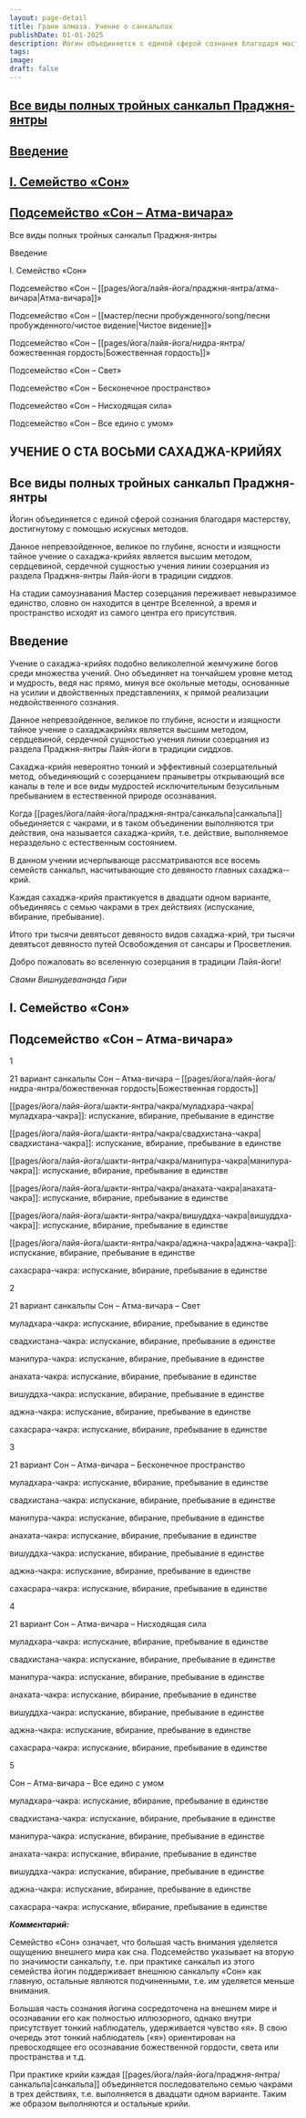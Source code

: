 ```yaml
---
layout: page-detail
title: Грани алмаза. Учение о санкальпах
publishDate: 01-01-2025
description: Йогин объединяется с единой сферой сознания благодаря мастерству, достигнутому с помощью искусных методов. Данное непревзойденное, великое по глубине, ясности и изящности тайное учение о сахаджа­крийях является высшим методом, сердцевиной, сердечной сущностью учения линии созерцания из раздела Праджня­янтры практической адвайты в традиции сиддхов.  На стадии самоузнавания Мастер созерцания переживает невыразимое единство, словно он находится в центре Вселенной, а время и пространство исходят из самого центра его присутствия.
tags: 
image: 
draft: false
---
```


## [Все виды полных тройных санкальп Праджня-янтры](#1)

## [Введение](#2)

## [I. Семейство «Сон»](#3)

## [Подсемейство «Сон – Атма-вичара»](#4)

  
 Все виды полных тройных санкальп Праджня-янтры  
  
 Введение   
  
 I. Семейство «Сон»  
  
 Подсемейство «Сон – [[pages/йога/лайя-йога/праджня-янтра/атма-вичара|Атма-вичара]]»  
  
 Подсемейство «Сон – [[мастер/песни пробужденного/song/песни пробужденного/чистое видение|Чистое видение]]»  
  
 Подсемейство «Сон – [[pages/йога/лайя-йога/нидра-янтра/божественная гордость|Божественная гордость]]»  
  
 Подсемейство «Сон – Свет»  
  
 Подсемейство «Сон – Бесконечное пространство»  
  
 Подсемейство «Сон – Нисходящая сила»  
  
 Подсемейство «Сон – Все едино с умом»   
  
## УЧЕНИЕ О СТА ВОСЬМИ САХАДЖА-КРИЙЯХ

## 

## Все виды полных тройных санкальп Праджня-янтры

Йогин объединяется с единой сферой сознания благодаря мастерству, достигнутому с помощью искусных методов. 

Данное непревзойденное, великое по глубине, ясности и изящности тайное учение о сахаджа­-крийях является высшим методом, сердцевиной, сердечной сущностью учения линии созерцания из раздела Праджня-янтры Лайя-йоги в традиции сиддхов. 

На стадии самоузнавания Мастер созерцания переживает невыразимое единство, словно он находится в центре Вселенной, а время и пространство исходят из самого центра его присутствия. 

## 

## Введение

Учение о сахаджа­-крийях подобно великолепной жемчужине богов среди множества учений. Оно объединяет на тончайшем уровне метод и мудрость, ведя нас прямо, минуя все окольные методы, основанные на усилии и двойственных представлениях, к прямой реализации недвойственного сознания. 

Данное непревзойденное, великое по глубине, ясности и изящности тайное учение о сахаджа­крийях является высшим методом, сердцевиной, сердечной сущностью учения линии созерцания из раздела Праджня-янтры Лайя-йоги в традиции сиддхов. 

Сахаджа-крийя невероятно тонкий и эффективный созерцательный метод, объединяющий с созерцанием праны­ветры открывающий все каналы в теле и все виды мудростей исключительным безусильным пребыванием в естественной природе осознавания. 

Когда [[pages/йога/лайя-йога/праджня-янтра/санкальпа|санкальпа]] обьединяется с чакрами, и в таком объединении выполняются три действия, она называется сахаджа-­крийя, т.е. действие, выполняемое нераздельно с естественным состоянием. 

В данном учении исчерпывающе рассматриваются все восемь семейств санкальп, насчитывающие сто девяносто главных сахаджа-­крий. 

Каждая сахаджа-­крийя практикуется в двадцати одном варианте, объединяясь с семью чакрами в трех действиях (испускание, вбирание, пребывание). 

Итого три тысячи девятьсот девяносто видов сахаджа-­крий, три тысячи девятьсот девяносто путей Освобождения от сансары и Просветления. 

Добро пожаловать во вселенную созерцания в традиции Лайя-йоги! 

_Свами Вишнудевананда Гири_ 

## 

## I. Семейство «Сон»

## 

## Подсемейство «Сон – Атма-вичара»

1 

21 вариант санкальпы Сон – Атма-вичара – [[pages/йога/лайя-йога/нидра-янтра/божественная гордость|Божественная гордость]] 

[[pages/йога/лайя-йога/шакти-янтра/чакра/муладхара-чакра|муладхара-чакра]]: испускание, вбирание, пребывание в единстве 

[[pages/йога/лайя-йога/шакти-янтра/чакра/свадхистана-чакра|свадхистана-чакра]]: испускание, вбирание, пребывание в единстве 

[[pages/йога/лайя-йога/шакти-янтра/чакра/манипура-чакра|манипура-чакра]]: испускание, вбирание, пребывание в единстве 

[[pages/йога/лайя-йога/шакти-янтра/чакра/анахата-чакра|анахата-чакра]]: испускание, вбирание, пребывание в единстве 

[[pages/йога/лайя-йога/шакти-янтра/чакра/вишуддха-чакра|вишуддха-чакра]]: испускание, вбирание, пребывание в единстве 

[[pages/йога/лайя-йога/шакти-янтра/чакра/аджна-чакра|аджна-чакра]]: испускание, вбирание, пребывание в единстве 

сахасрара-чакра: испускание, вбирание, пребывание в единстве 

2 

21 вариант санкальпы Сон – Атма-вичара – Свет 

муладхара-чакра: испускание, вбирание, пребывание в единстве 

свадхистана-чакра: испускание, вбирание, пребывание в единстве 

манипура-чакра: испускание, вбирание, пребывание в единстве 

анахата-чакра: испускание, вбирание, пребывание в единстве 

вишуддха-чакра: испускание, вбирание, пребывание в единстве 

аджна-чакра: испускание, вбирание, пребывание в единстве 

сахасрара-чакра: испускание, вбирание, пребывание в единстве 

3 

21 вариант Сон – Атма-вичара – Бесконечное пространство 

муладхара-чакра: испускание, вбирание, пребывание в единстве 

свадхистана-чакра: испускание, вбирание, пребывание в единстве 

манипура-чакра: испускание, вбирание, пребывание в единстве 

анахата-чакра: испускание, вбирание, пребывание в единстве 

вишуддха-чакра: испускание, вбирание, пребывание в единстве 

аджна-чакра: испускание, вбирание, пребывание в единстве 

сахасрара-чакра: испускание, вбирание, пребывание в единстве 

4 

21 вариант Сон – Атма-вичара – Нисходящая сила 

муладхара-чакра: испускание, вбирание, пребывание в единстве 

свадхистана-чакра: испускание, вбирание, пребывание в единстве 

манипура-чакра: испускание, вбирание, пребывание в единстве 

анахата-чакра: испускание, вбирание, пребывание в единстве 

вишуддха-чакра: испускание, вбирание, пребывание в единстве 

аджна-чакра: испускание, вбирание, пребывание в единстве 

сахасрара-чакра: испускание, вбирание, пребывание в единстве 

5 

Сон – Атма-вичара – Все едино с умом 

муладхара-чакра: испускание, вбирание, пребывание в единстве 

свадхистана-чакра: испускание, вбирание, пребывание в единстве 

манипура-чакра: испускание, вбирание, пребывание в единстве 

анахата-чакра: испускание, вбирание, пребывание в единстве 

вишуддха-чакра: испускание, вбирание, пребывание в единстве 

аджна-чакра: испускание, вбирание, пребывание в единстве 

сахасрара-чакра: испускание, вбирание, пребывание в единстве 

**_Комментарий:_** 

Семейство «Сон» означает, что большая часть внимания уделяется ощущению внешнего мира как сна. Подсемейство указывает на вторую по значимости санкальпу, т.е. при практике санкальп из этого семейства йогин поддерживает внешнюю санкальпу «Сон» как главную, остальные являются подчиненными, т.е. им уделяется меньше внимания. 

Большая часть сознания йогина сосредоточена на внешнем мире и осознавании его как полностью иллюзорного, однако внутри присутствует тонкий наблюдатель, удерживается чувство «я». В свою очередь этот тонкий наблюдатель («я») ориентирован на превосходящее его осознавание божественной гордости, света или пространства и т.д. 

При практике крийи каждая [[pages/йога/лайя-йога/праджня-янтра/санкальпа|санкальпа]] объединяется последовательно семью чакрами в трех действиях, т.е. выполняется в двадцати одном варианте. Таким же образом выполняются и остальные крийи. 
